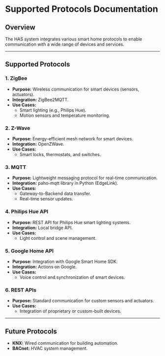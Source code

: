 # Supported Protocols Documentation

## Overview
The HAS system integrates various smart home protocols to enable communication with a wide range of devices and services.

---

## Supported Protocols

### **1. ZigBee**
- **Purpose:** Wireless communication for smart devices (sensors, actuators).
- **Integration:** ZigBee2MQTT.
- **Use Cases:**  
  - Smart lighting (e.g., Philips Hue).  
  - Motion sensors and temperature monitoring.

### **2. Z-Wave**
- **Purpose:** Energy-efficient mesh network for smart devices.
- **Integration:** OpenZWave.
- **Use Cases:**  
  - Smart locks, thermostats, and switches.

### **3. MQTT**
- **Purpose:** Lightweight messaging protocol for real-time communication.
- **Integration:** paho-mqtt library in Python (EdgeLink).
- **Use Cases:**  
  - Gateway-to-Backend data transfer.  
  - Real-time sensor updates.

### **4. Philips Hue API**
- **Purpose:** REST API for Philips Hue smart lighting systems.
- **Integration:** Local bridge API.
- **Use Cases:**  
  - Light control and scene management.

### **5. Google Home API**
- **Purpose:** Integration with Google Smart Home SDK.
- **Integration:** Actions on Google.
- **Use Cases:**  
  - Voice control and synchronization of smart devices.

### **6. REST APIs**
- **Purpose:** Standard communication for custom sensors and actuators.
- **Use Cases:**  
  - Integration of proprietary or custom-built devices.

---

## Future Protocols
- **KNX:** Wired communication for building automation.
- **BACnet:** HVAC system management.
